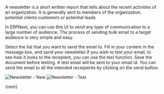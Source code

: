 A newsletter is a short written report that tells about the recent activities
of an organization. It is generally sent to members of the organization,
potential clients customers or potential leads.

In ERPNext, you can use this UI to send any type of communication to a large
number of audience. The process of sending bulk email to a target audience is
very simple and easy.

Select the list that you want to send the email to. Fill in your content in
the message box, and send your newsletter.If you wish to test your email, to
see how it looks to the recepient, you can use the test function. Save the
document before testing. A test email will be sent to your email id. You can
send the email to all the intended receipients by clicking on the send button.

<img class="screenshot" alt="Newsletter - New" src="assets/img/crm/newsletter-new.png">

<img class="screenshot" alt="Newsletter - Test" src="assets/img/crm/newsletter-test.png">

{next}
